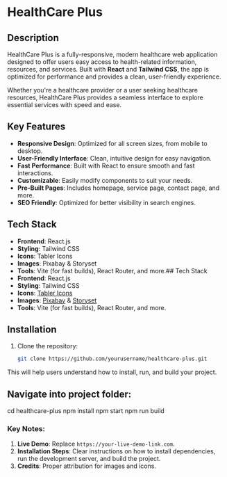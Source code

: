 # HealthCare Plus

## Description
HealthCare Plus is a fully-responsive, modern healthcare web application designed to offer users easy access to health-related information, resources, and services. Built with **React** and **Tailwind CSS**, the app is optimized for performance and provides a clean, user-friendly experience.

Whether you're a healthcare provider or a user seeking healthcare resources, HealthCare Plus provides a seamless interface to explore essential services with speed and ease.

## Key Features
- **Responsive Design**: Optimized for all screen sizes, from mobile to desktop.
- **User-Friendly Interface**: Clean, intuitive design for easy navigation.
- **Fast Performance**: Built with React to ensure smooth and fast interactions.
- **Customizable**: Easily modify components to suit your needs.
- **Pre-Built Pages**: Includes homepage, service page, contact page, and more.
- **SEO Friendly**: Optimized for better visibility in search engines.

## Tech Stack
- **Frontend**: React.js
- **Styling**: Tailwind CSS
- **Icons**: Tabler Icons
- **Images**: Pixabay & Storyset
- **Tools**: Vite (for fast builds), React Router, and more.## Tech Stack
- **Frontend**: React.js
- **Styling**: Tailwind CSS
- **Icons**: [Tabler Icons](https://tabler.io/icons)
- **Images**: [Pixabay](https://pixabay.com/) & [Storyset](https://storyset.com/)
- **Tools**: Vite (for fast builds), React Router, and more.

## Installation

1. Clone the repository:
   ```bash
   git clone https://github.com/yourusername/healthcare-plus.git


This will help users understand how to install, run, and build your project.

 ## **Navigate into project folder**:
cd healthcare-plus
npm install
npm start
npm run build


   
### **Key Notes:**
1. **Live Demo**: Replace `https://your-live-demo-link.com`.
2. **Installation Steps**: Clear instructions on how to install dependencies, run the development server, and build the project.
3. **Credits**: Proper attribution for images and icons.


